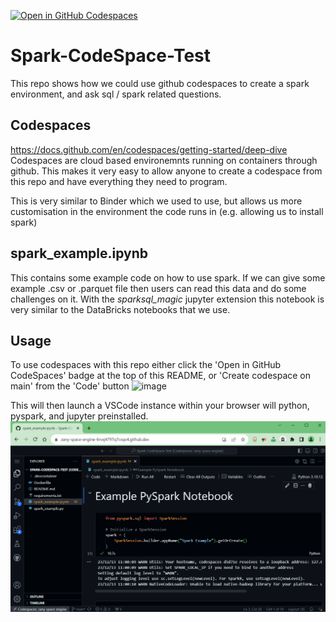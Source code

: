 [![Open in GitHub Codespaces](https://github.com/codespaces/badge.svg)](https://codespaces.new/lvgig/Spark-CodeSpace-Test)
# Spark-CodeSpace-Test

This repo shows how we could use github codespaces to create a spark environment, and ask sql / spark related questions.

## Codespaces
https://docs.github.com/en/codespaces/getting-started/deep-dive
Codespaces are cloud based environemnts running on containers through github.
This makes it very easy to allow anyone to create a codespace from this repo and have everything they need to program.

This is very similar to Binder which we used to use, but allows us more customisation in the environment the code runs in (e.g. allowing us to install spark) 

## spark_example.ipynb

This contains some example code on how to use spark.
If we can give some example .csv or .parquet file then users can read this data and do some challenges on it.
With the *sparksql_magic* jupyter extension this notebook is very similar to the DataBricks notebooks that we use.

## Usage
To use codespaces with this repo either click the 'Open in GitHub CodeSpaces' badge at the top of this README, or 'Create codespace on main' from the 'Code' button
![image](https://github.com/lvgig/Spark-CodeSpace-Test/assets/34069335/dc8410d5-c52f-4e38-8b7e-7b135179ebfd)

This will then launch a VSCode instance within your browser will python, pyspark, and jupyter preinstalled.
![Example Codespace Image](codespace.png) 